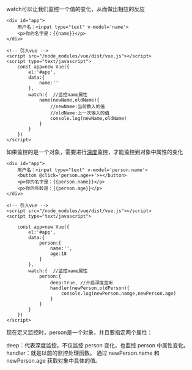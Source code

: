 watch可以让我们监控一个值的变化，从而做出相应的反应

```vue
<div id="app">
    用户名：<input type="text" v-model='name'>
    <p>你的名字是：{{name}}</p>
</div>

<!-- 引入vue -->
<script src="/node_modules/vue/dist/vue.js"></script>
<script type="text/javascript">
    const app=new Vue({
        el:'#app',
        data:{
            name:''
        },
        watch:{  //监控name属性
            name(newName,oldName){
                //newName:当前数入的值
                //oldName:上一次输入的值
                console.log(newName,oldName)
            }
        }
    })
</script>
```



如果监控的是一个对象，需要进行[深度](https://so.csdn.net/so/search?q=深度&spm=1001.2101.3001.7020)监控，才能监控到对象中属性的变化

```vue
<div id="app">
    用户名：<input type="text" v-model='person.name'>
    <button @click='person.age++'>+</button>
    <p>你的名字是：{{person.name}}</p>
    <p>你的年龄是：{{person.age}}</p>
</div>

<!-- 引入vue -->
<script src="/node_modules/vue/dist/vue.js"></script>
<script type="text/javascript">

    const app=new Vue({
        el:'#app',
        data:{
            person:{
                name:'',
                age:18
            }
        },
        watch:{  //监控name属性
            person:{
                deep:true, //开启深度监听
                handler(newPerson,oldPerson){
                    console.log(newPerson.namge,newPerson.age)
                }
            }
        }
    })
</script>
```

现在定义监控时，person是一个对象，并且要指定两个属性：

deep：代表深度监控，不仅监控 person 变化，也监控 person 中属性变化。
handler：就是以前的监控处理函数。
通过 newPerson.name 和 newPerson.age 获取对象中具体的值。